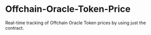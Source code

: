 # Offchain-Oracle-Token-Price
Real-time tracking of Offchain Oracle Token prices  by using just the contract.
